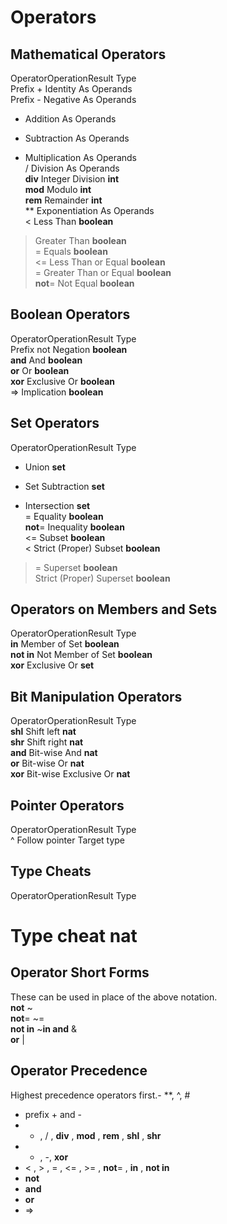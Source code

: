 # Operators
## Mathematical Operators

OperatorOperationResult Type  
Prefix + Identity As Operands  
Prefix  - Negative As Operands  
+ Addition As Operands  
- Subtraction As Operands  
* Multiplication As Operands  
/ Division As Operands  
**div** Integer Division **int**  
**mod** Modulo **int**  
**rem** Remainder **int**  
** Exponentiation As Operands  
< Less Than **boolean**  
> Greater Than **boolean**  
= Equals **boolean**  
<= Less Than or Equal **boolean**  
>= Greater Than or Equal **boolean**  
**not**= Not Equal **boolean**  
## Boolean Operators

OperatorOperationResult Type  
Prefix not Negation **boolean**  
**and** And **boolean**  
**or** Or **boolean**  
**xor** Exclusive Or **boolean**  
=> Implication **boolean**  
## Set Operators

OperatorOperationResult Type  
+ Union **set**  
- Set Subtraction **set**  
* Intersection **set**  
= Equality **boolean**  
**not**= Inequality **boolean**  
<= Subset **boolean**  
< Strict (Proper) Subset **boolean**  
>= Superset **boolean**  
> Strict (Proper) Superset **boolean**  
## Operators on Members and Sets

OperatorOperationResult Type  
**in** Member of Set **boolean**  
**not in** Not Member of Set **boolean**  
**xor** Exclusive Or **set**  
## Bit Manipulation Operators

OperatorOperationResult Type  
**shl** Shift left **nat**  
**shr** Shift right **nat**  
**and** Bit-wise And **nat**  
**or** Bit-wise Or **nat**  
**xor** Bit-wise Exclusive Or **nat**  
## Pointer Operators

OperatorOperationResult Type  
^ Follow pointer Target type  
## Type Cheats

OperatorOperationResult Type  
# Type cheat **nat**  
## Operator Short Forms
These can be used in place of the above notation.  
**not**   ~  
**not**=   ~=  
**not in**   ~**in and**   &  
**or**   |   

## Operator Precedence
Highest precedence operators first.- **, ^, #
- prefix + and -
- * , / , **div** , **mod** , **rem** , **shl** , **shr**
- + , -, **xor**
- < , > , = , <= , >= , **not**= , **in** , **not in**
- **not**
- **and**
- **or**
- =>
